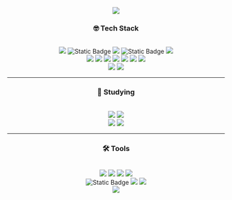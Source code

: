 <div align=center>
	<img src="https://capsule-render.vercel.app/api?type=rounded&color=gradient&text=%20Welcome!%20&height=120&fontSize=50" />	
</div>
<div align=center>
	<h3>🤓 Tech Stack </h3>
</div>
<br>
<div align="center">
	<img src="https://img.shields.io/badge/Python%20-%20%23F9D72C?style=flat&logo=python">
  <img alt="Static Badge" src="https://img.shields.io/badge/html5%20-%20%23E34F26?style=flat&logo=html5&logoColor=white"/>
	<img src="https://img.shields.io/badge/CSS3-1572B6?style=flat&logo=CSS3&logoColor=white" />
  <img alt="Static Badge" src="https://img.shields.io/badge/Javascript%20-%20%23F7DF1E?style=flat&logo=Javascript&logoColor=black">
	<img src="https://img.shields.io/badge/jQuery-0769AD?style=flat&logo=jQuery&logoColor=white"/>
  <br>
  <img src="https://img.shields.io/badge/Django%20-%20%23092E20?style=flat&logo=Django"/>
  <img src="https://img.shields.io/badge/celery-%20%2337814A?style=flat&logo=celery">
  <img src="https://img.shields.io/badge/GraphQL-%20%23E10098?style=flat&logo=GraphQL&logoColor=white"/>
	<img src="https://img.shields.io/badge/Selenium-43B02A?style=flat&logo=Selenium&logoColor=white" />
  <img src="https://img.shields.io/badge/Swagger%20-%20%2385EA2D?style=flat&logo=Swagger&logoColor=white"/>
	<img src="https://img.shields.io/badge/Bootstrap-7952B3?style=flat&logo=Bootstrap&logoColor=white" />
  <img src="https://img.shields.io/badge/Chart.js%20-%20%23FF6384?style=flat&logo=Chart.js&logoColor=white">
	<br>
	<img src="https://img.shields.io/badge/MySQL-4479A1?style=flat&logo=MySQL&logoColor=white" />
	<img src="https://img.shields.io/badge/MariaDB-003545?style=flat&logo=MariaDB&logoColor=white" />
</div>
<hr>
<div align=center>
	<h3>🧐 Studying </h3>
</div>
<br>
<div align="center">
	<img src="https://img.shields.io/badge/Java-007396?style=flat&logo=Conda-Forge&logoColor=white" />
  <img src="https://img.shields.io/badge/Spring%20Boot%20-%20%236DB33F?style=flat&logo=Spring%20Boot&logoColor=white">
	<br>
	<img src="https://img.shields.io/badge/Oracle%20SQL-F80000?style=flat&logo=Oracle&logoColor=white" />
	<img src="https://img.shields.io/badge/Linux-FCC624?style=flat&logo=Linux&logoColor=white" />
</div>
<hr>
<div align=center>
	<h3>🛠️ Tools </h3>
</div>
<br>
<div align=center>
	<img src="https://img.shields.io/badge/Visual%20Studio%20Code-007ACC?style=flat&logo=VisualStudioCode&logoColor=white" />
  <img src="https://img.shields.io/badge/Pycharm%20-%20%23000000?style=flat&logo=Pycharm&logoColor=white">
  <img src="https://img.shields.io/badge/Intellij%20IDEA%20-%20%23000000?style=flat&logo=intellijidea&logoColor=white">
  <img src="https://img.shields.io/badge/dbeaver%20-%20%23382923?style=flat&logo=dbeaver">
	<br>
	<img alt="Static Badge" src="https://img.shields.io/badge/Gunicorn%20-%20%23499848?style=flat&logo=Gunicorn&logoColor=white">
	<img src="https://img.shields.io/badge/NGINX-009639?style=flat&logo=NGINX&logoColor=white" />
  <img src="https://img.shields.io/badge/tomcat%20-%20%23F8DC75?style=flat&logo=apachetomcat&logoColor=black">
  <br>
	<img src="https://img.shields.io/badge/GitHub-181717?style=flat&logo=GitHub&logoColor=white" />
</div>
